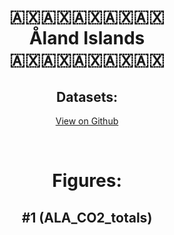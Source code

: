 
<center>
<h1 align="center">
🇦🇽🇦🇽🇦🇽🇦🇽🇦🇽
<br>
Åland Islands
<br>
🇦🇽🇦🇽🇦🇽🇦🇽🇦🇽
</h1>
<h2>Datasets:</h2>
<p><a href="https://github.com/dquintani/GreenhouseData/tree/master/country_data/ALA_Åland Islands/data">View on Github</a>
<br></p><p><br></p>
<h1>Figures:</h1><h2>#1 (ALA_CO2_totals)</h2>
<p><img alt="" src="figures/ALA_CO2_totals.png" /></p>